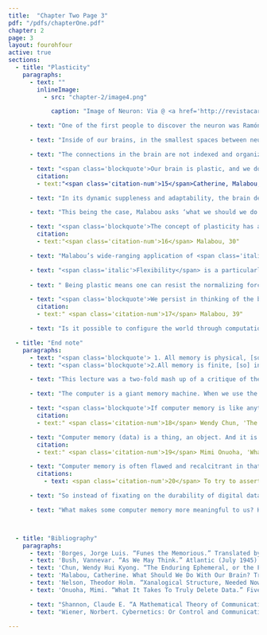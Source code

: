 ```yaml
---
title:  "Chapter Two Page 3"
pdf: "/pdfs/chapterOne.pdf"
chapter: 2
page: 3
layout: fourohfour
active: true
sections:
  - title: "Plasticity"
    paragraphs:
      - text: ""
        inlineImage:
          - src: "chapter-2/image4.png"

            caption: "Image of Neuron: Via @ <a href='http://revistacarbono.com/artigos/03-entrevista-sidarta-ribeiro/'>Carbono</a>"

      - text: "One of the first people to discover the neuron was Ramón y Cajal. In his drawings of a brain neuron, Cajal demonstrated his unique technique of using silver to trace the cell membranes. He used a microscope and traced what he saw onto a piece of paper. His attempt of ‘cartographing’ the connection between the synapses is visible in his drawing. By viewing this picture, <a href='https://s-media-cache-ak0.pinimg.com/originals/6b/5a/6f/6b5a6f3ff840593688cedd4f735631ee.jpg'>one can imagine Cajal in his makeshift lab</a>, tracing the synaptic modulation, trying to understand how brain works."

      - text: "Inside of our brains, in the smallest spaces between neurons, there are synapses. When an action potential activates the neuron, a signal that travels through the synapse and releases neurotransmitters. This movement of contraction and expansion in the synaptic gap contributes to transmitting a ‘message’. And when there’s a stimulation, the connections between neurons change with lighting fast speed. Repeated experiences strengthen associations between certain parts of the brain, thus creating long term memory.  "

      - text: "The connections in the brain are not indexed and organized in a static format. One neuron can be connected to different places and can be activated by different cues. When we use language, we activate different parts of the brain. For example, when we say ‘apple’, the parts of our brain associated with memory, language, taste, sight, smell and experience may be activated. The connections function as filters and other times as amplifiers, through many layers of abstractions. Observing all this, Catherine Malabou, a neuroscientist and a philosopher, makes this broader point: "

      - text: "<span class='blockquote'>Our brain is plastic, and we do not know it. We are completely ignorant of this dynamic, this organization, and this structure… Meanwhile, plasticity directly contradicts rigidity. It is its exact antonym. In ordinary speech, it designates suppleness, a faculty for adaptation, the ability to evolve. <span class='citation-num'>15</span></span>"
        citation:
        - text:"<span class='citation-num'>15</span>Catherine, Malabou, What Should We Do With Our Brain? trans. Sebastian Rand (New York: Fordham University Press, 2009), 5."

      - text: "In its dynamic suppleness and adaptability, the brain demonstrates the quality of <span class='italic'>plasticity</span>. This refers to the incredible changeability of the synapses, the small gaps between the neurons, in response to stimuli. It refers to how neurons and neural connections can receive form and give form to alter their collective structure and function. <span class='italic'>Plasticity</span> is differentiated from <span class='italic'>rigidity</span>, which means to become immobile or static. "

      - text: "This being the case, Malabou asks ‘what we should we do with our brain?’ I think this is a great question. The question is not how we should <span class='italic'>use</span> our brain, but how can we <span class='italic'>occupy</span> the brain? It is one organ that we really don’t understand but completely rely on every second of our existence. We may be better positioned to see the implications of brain plasticity by first considering the notion of <span class='italic'>plasticity</span> more broadly."

      - text: "<span class='blockquote'>The concept of plasticity has an aesthetic dimension (sculpture, malleability), just as much as an ethical one (solicitude, treatment, help, repair, rescue) and a political one (responsibility in the double movement of the receiving and the giving for form). <span class='citation-num'>16</span></span>"
        citation:
        - text:"<span class='citation-num'>16</span> Malabou, 30"

      - text: "Malabou’s wide-ranging application of <span class='italic'>plasticity</span>as receiving and giving form offers an alternative framework for thinking about the social and political realms we inhabit. This is where we begin to see some connections between plasticity as manifest in our brains and in our shared lives. In particular, it sheds a light on how our complicity, or participation, in the dominant world systems of capitalism requires us to operate within the counter-paradigm of flexibility."

      - text: "<span class='italic'>Flexibility</span> is a particularly relevant notion that many people who’ve worked as freelancers can relate to. It’s the ability to be everything and do everything on demand. One is asked to be flexible in the workplace, in relationships and in their relationship with the world. The word (flexibility) is tied to ‘employability.’ We are asked to be so flexible in our everyday life; we are asked to be so many things at the same time. If flexibile life is that of exploitation and innovation, plastic life is that of empowerment and invention. We can also ask if our being ‘flexible’ worsens the complex entanglement of exploitation and alienation. "    
        
      - text: " Being plastic means one can resist the normalizing forces of capitalism and create alternatives, while also perceiving the world with humility and presence. But how can we stay informed and mindful about our existence? To view the entire brain system as one of plasticity leads to ideas of a more progressive relationship between humans, computers and the world. It begins by remembering (giving form) and forgetting (receiving form) in lived reality. This can mean a lot of things. Being more conscious of the temporal nature of computer memory; not obsessing over the impermanence of memory; being more engaged with the present. Accepting the inevitable loss of data with grace. Malabou wants to shake us from our stupor and convey the power of give and take, of plasticity:"

      - text: "<span class='blockquote'>We persist in thinking of the brain as a centralized, rigidified, mechanical organization, and of the mechanical itself as a brain reduced to the work of calculation. Perhaps, as I have said, this is because plasticity is precisely the form of our world and because we are so immersed in it, so constituted by it, that we experience it without either thinking it or being conscious of it. We do this to such an extent that we no longer see that it structures our lives and sketches a certain portrait of power. We find here the poetical and aesthetic force that is the fundamental, organizing attribute of plasticity: its power to configure the world. <span class='citation-num'>17</span></span>"
        citation:
        - text:" <span class='citation-num'>17</span> Malabou, 39"

      - text: "Is it possible to configure the world through computation? <span class='italic'>I’d answer yes, since computers are essentially a human invention</span>. Recall that Funes, like computers, had the curse of not forgetting and was rigid with memories such that he could not make or change his world. Can we combine our plasticity with the rigidities of computers to configure the world around us, specifically, by imagining poetic use of computer memory? Poetic computation can be a way of organizing digital memory, and thus configuring the world, for the way a set of information is configured is as important as the information itself.   "

  - title: "End note"
    paragraphs:
      - text: "<span class='blockquote'> 1. All memory is physical, [so] information is material</span>"
      - text: "<span class='blockquote'>2.All memory is finite, [so] information is ephemeral</span>"

      - text: "This lecture was a two-fold mash up of a critique of the Memex and an exploration of the concept of plasticity. I’d like to collect these disparate ideas back into aesthetic questions regarding computation. "

      - text: "The computer is a giant memory machine. When we use the computer, we are, in essence, making memories of our perception, experience and thoughts. Computer memory is physical, even at the level of signals inside of digital electronics. But contrary to Bush’s vision, the computer is an unreliable memory machine. As much as the computer remembers, it tends to forget as well, just not in the ways we want. Indeed, Chun writes that memory always disappears, whether digital or physical: "

      - text: "<span class='blockquote'>If computer memory is like anything, it is like erasable writing; but, if a penciled word can be erased because graphite is soft, a computer’s memory can be rewritten because its surface constantly fades.<span class='citation-num'>18</span></span>"
        citation:
        - text:" <span class='citation-num'>18</span> Wendy Chun, 'The Enduring Ephemeral, or the Future is a Memory,' ADD PAGE NUMBER"

      - text: "Computer memory (data) is a thing, an object. And it is subject to the same constraints of all physical objects. All computer memory is just electrical charges held momentarily in a complex weave of circuits. And all computer memory is stored on a physical hard disk or in the cloud, which also involves physical hardware. As Mimi Onuoha points out, “All data, from dutiful Facebook likes to iCloud selfies to every secret NSA database, is stored on a physical device somewhere.'<span class='citation-num'>19</span>"
        citation:
        - text:" <span class='citation-num'>19</span> Mimi Onuoha, 'What It Takes To Truly Delete Data,' FiveThirtyEight, last modified Jan. 30, 2016, https://fivethirtyeight.com/features/what-it-takes-to-truly-delete-data/."

      - text: "Computer memory is often flawed and recalcitrant in that what you want to be permanent gets lost and what's supposed to be temporary sticks around forever. Because backups are not always reliable, and the possibility of losing data is always present, corporations have developed many solutions designed to produce profit (and some might argue to hold data hostage) to try to preserve one’s computer memory. In the final analysis, though, the life and death of data is often beyond our own control<span class='citation-num'>20</span>  "
        citations: 
          - text: <span class='citation-num'>20</span> To try to assert our control over the permanent trace of our activity online, activists claim the “<a href="https://en.wikipedia.org/wiki/Right_to_be_forgotten">Right to be forgotten</a>.” It essentially claims that as free individuals, we should have the right to be forgotten through the agency of deciding how our computer memory will be shared online after our death, if at all. 

      - text: "So instead of fixating on the durability of digital data, let’s focus on the complexities of computer memory, its fragility and its resilience, through an artistic vision. The poetic computation is about challenging what is possible within the constraints of computation. Instead of seeking more efficient ways of preserving computer memory, more interesting and urgent questions await us."

      - text: "What makes some computer memory more meaningful to us? How does computation affect the way we remember the past, live in the present and project the future? How can we use computation as a tool to understand how we think and remember? What are the emotional resonances with certain types of computer memory? What is the poetry that can be written through computer memory? What are the ethical responsibilities of creating computer memory? "



  - title: "Bibliography" 
    paragraphs:
      - text: 'Borges, Jorge Luis. “Funes the Memorious.” Translated by Anthony Kerrigan. New York: Grove Weidenfeld, 1962.'
      - text: 'Bush, Vannevar. “As We May Think.” Atlantic (July 1945). Accessed July 18, 2017. <a href="https://www.theatlantic.com/magazine/archive/1945/07/as-we-may-think/303881/">https://www.theatlantic.com/magazine/archive/1945/07/as-we-may-think/303881/</a>.' 
      - text: 'Chun, Wendy Hui Kyong. “The Enduring Ephemeral, or the Future is a Memory.” Critical Inquiry 35 (Autumn 2008).'  
      - text: 'Malabou, Catherine. What Should We Do With Our Brain? Translated by Sebastian Rand. New York: Fordham University Press, 2009.'
      - text: 'Nelson, Theodor Holm. “Xanalogical Structure, Needed Now More than Ever: Parallel Documents, Deep Links to Content, Deep Versioning and Deep Re-Use.” Project Xanadu and Keio University, ACM Computing Surveys 31(4), (December 1999).' 
      - text: 'Onuoha, Mimi. “What It Takes To Truly Delete Data.” FiveThirtyEight. Last modified January 30, 2016. <a href="https://fivethirtyeight.com/features/what-it-takes-to-truly-delete-data/">https://fivethirtyeight.com/features/what-it-takes-to-truly-delete-data/</a>.'

      - text: "Shannon, Claude E. “A Mathematical Theory of Communication.” The Bell System Technical Journal, vol. 27 (1948): 379-423, 623-656." 
      - text: "Wiener, Norbert. Cybernetics: Or Control and Communication in the Animal and the Machine. Cambridge, Massachusetts: MIT Press, 1948."

---
```

